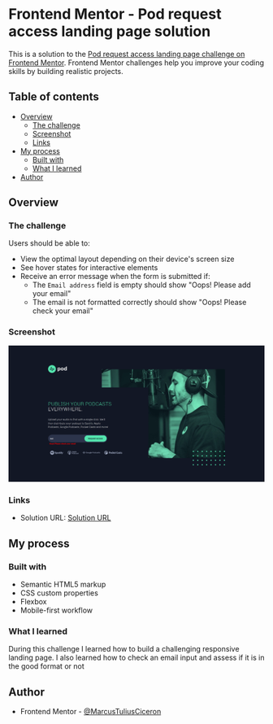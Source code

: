 # Frontend Mentor - Pod request access landing page solution

This is a solution to the [Pod request access landing page challenge on Frontend Mentor](https://www.frontendmentor.io/challenges/pod-request-access-landing-page-eyTmdkLSG). Frontend Mentor challenges help you improve your coding skills by building realistic projects. 

## Table of contents

- [Overview](#overview)
  - [The challenge](#the-challenge)
  - [Screenshot](#screenshot)
  - [Links](#links)
- [My process](#my-process)
  - [Built with](#built-with)
  - [What I learned](#what-i-learned)
- [Author](#author)


## Overview

### The challenge

Users should be able to:

- View the optimal layout depending on their device's screen size
- See hover states for interactive elements
- Receive an error message when the form is submitted if:
  - The `Email address` field is empty should show "Oops! Please add your email"
  - The email is not formatted correctly should show "Oops! Please check your email"

### Screenshot

![](./ksnip_20220319-1138212.png)

### Links

- Solution URL: [Solution URL](https://marcustuliusciceron.github.io/Pod-request-access-landing-page-challenge-hub/)

## My process

### Built with

- Semantic HTML5 markup
- CSS custom properties
- Flexbox
- Mobile-first workflow

### What I learned

During this challenge I learned how to build a challenging responsive landing page. 
I also learned how to check an email input and assess if it is in the good format or not

## Author

- Frontend Mentor - [@MarcusTuliusCiceron](https://www.frontendmentor.io/profile/MarcusTuliusCiceron)